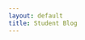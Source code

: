 ```yaml
---
layout: default
title: Student Blog
---
```

<!DOCTYPE html>
<html lang="en">
<head>
    <meta charset="UTF-8">
    <meta name="viewport" content="width=device-width, initial-scale=1.0">
     <title>All About Tiffany</title>
       
<style>
        body {
            font-family: 'Courier New';monospace;
        }
    </style>
<head>
    <meta charset="UTF-8">
    <meta name="viewport" content="width=device-width, initial-scale=1.0">
    <title>Change Font Example</title>
    <style>
        body {
            font-family: 'Times New Roman';serif;
        }

        h1, h2, h3, h4, h5, h6 {
            font-family: 'Times New Roman'; serif;
        }
    </style>




<h1>All about Tiffany!</h1>

<h1>Table of contents</h1>
1.  overview
2.  hobbbies + interests
3.  preferences
4.  pictures for reference

<h1>overview</h1>
My name is **Tiffany**, I am a freshman in highschool. My favorite colour is green and I like trees. I have a cat, an orange tabby named popcorn. 

<h1>hobbies + interests</h1>
I like making music. I play piano, trombone, and violin. I'm currently in band and orchestra which I moderately enjoy. During my free time, I like to read books. My favorite book genres are fantasy and historical fiction. 

<h1>preferences</h1>
1. I prefer red vinegar over white vinegar.
2. I prefer persimmon over oranges.
3. I prefer triangles over squares.

<h1>pictures for reference</h1>

![I like triangles](https://upload.wikimedia.org/wikipedia/commons/thumb/b/b5/Yellow_triangle.svg/1200px-Yellow_triangle.svg.png)  
(above) picture of my favorite shape 
